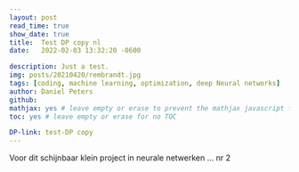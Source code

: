 ```yaml
---
layout: post
read_time: true
show_date: true
title:  Test DP copy nl
date:   2022-02-03 13:32:20 -0600

description: Just a test.
img: posts/20210420/rembrandt.jpg
tags: [coding, machine learning, optimization, deep Neural networks]
author: Daniel Peters
github:
mathjax: yes # leave empty or erase to prevent the mathjax javascript from loading
toc: yes # leave empty or erase for no TOC

DP-link: test-DP copy
---
```


Voor dit schijnbaar klein project in neurale netwerken ... nr 2